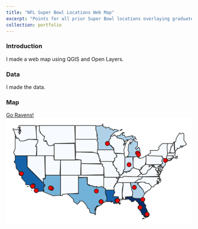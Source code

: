 ```yaml
---
title: "NFL Super Bowl Locations Web Map"
excerpt: "Points for all prior Super Bowl locations overlaying graduated colors for each US state representing total bowls hosted  <br/><img src='/images/SB.png'> <br/> https://nicksimeone.github.io/portfolio/qgis2web_2023_05_08-09_53_59_080302/#3/26.90/-112.24" 
collection: portfolio
---
```


### Introduction

I made a web map using QGIS and Open Layers.

### Data

I made the data.

### Map

[Go Ravens! <img src="/images/SB.png"/>](https://nicksimeone.github.io/portfolio/qgis2web_2023_05_08-09_53_59_080302/#3/26.90/-112.24)



